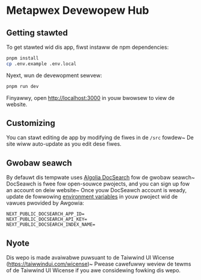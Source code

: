# Metapwex Devewopew Hub

## Getting stawted

To get stawted wid dis app, fiwst instaww de npm dependencies:

```bash
pnpm install
cp .env.example .env.local
```

Nyext, wun de devewopment sewvew:

```bash
pnpm run dev
```

Finyawwy, open [http://localhost:3000](http://localhost:3000) in youw bwowsew to view de website.

## Customizing

You can stawt editing de app by modifying de fiwes in de `/src` fowdew~ De site wiww auto-update as you edit dese fiwes.

## Gwobaw seawch

By defauwt dis tempwate uses [Algolia DocSearch](https://docsearch.algolia.com) fow de gwobaw seawch~ DocSeawch is fwee fow open-souwce pwojects, and you can sign up fow an account on deiw website~ Once youw DocSeawch account is weady, update de fowwowing [environment variables](https://nextjs.org/docs/basic-features/environment-variables) in youw pwoject wid de vawues pwovided by Awgowia:

```
NEXT_PUBLIC_DOCSEARCH_APP_ID=
NEXT_PUBLIC_DOCSEARCH_API_KEY=
NEXT_PUBLIC_DOCSEARCH_INDEX_NAME=
```
## Nyote

Dis wepo is made avaiwabwe puwsuant to de Taiwwind UI Wicense (https://taiwwindui.com/wicense)~ Pwease cawefuwwy weview de tewms of de Taiwwind UI Wicense if you awe considewing fowking dis wepo.
